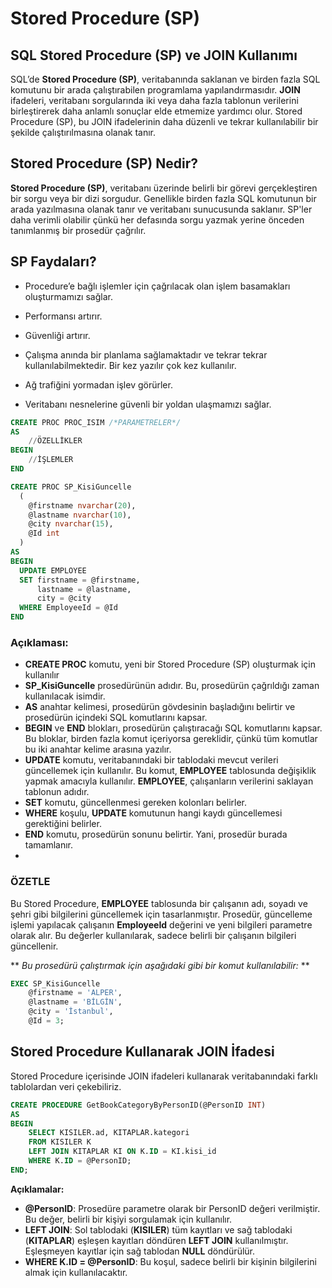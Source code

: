 # **Stored Procedure (SP)**

## SQL Stored Procedure (SP) ve JOIN Kullanımı

SQL’de **Stored Procedure (SP)**, veritabanında saklanan ve birden fazla SQL komutunu bir arada çalıştırabilen programlama yapılandırmasıdır. **JOIN** ifadeleri, veritabanı sorgularında iki veya daha fazla tablonun verilerini birleştirerek daha anlamlı sonuçlar elde etmemize yardımcı olur. Stored Procedure (SP), bu JOIN ifadelerinin daha düzenli ve tekrar kullanılabilir bir şekilde çalıştırılmasına olanak tanır.

## Stored Procedure (SP) Nedir?

**Stored Procedure (SP)**, veritabanı üzerinde belirli bir görevi gerçekleştiren bir sorgu veya bir dizi sorgudur. Genellikle birden fazla SQL komutunun bir arada yazılmasına olanak tanır ve veritabanı sunucusunda saklanır. SP'ler daha verimli olabilir çünkü her defasında sorgu yazmak yerine önceden tanımlanmış bir prosedür çağrılır.

## SP Faydaları?

- Procedure’e bağlı işlemler için çağrılacak olan işlem basamakları oluşturmamızı sağlar.

- Performansı artırır.

- Güvenliği artırır.

- Çalışma anında bir planlama sağlamaktadır ve tekrar tekrar kullanılabilmektedir. Bir kez yazılır çok kez kullanılır.

- Ağ trafiğini yormadan işlev görürler.

- Veritabanı nesnelerine güvenli bir yoldan ulaşmamızı sağlar.

```sql
CREATE PROC PROC_ISIM /*PARAMETRELER*/
AS
    //ÖZELLİKLER
BEGIN
    //İŞLEMLER
END
```

```sql
CREATE PROC SP_KisiGuncelle
  (
    @firstname nvarchar(20),
    @lastname nvarchar(10),
    @city nvarchar(15),
    @Id int
  )
AS
BEGIN
  UPDATE EMPLOYEE
  SET firstname = @firstname,
      lastname = @lastname,
      city = @city
  WHERE EmployeeId = @Id
END
```

### **Açıklaması:**

- **CREATE PROC** komutu, yeni bir Stored Procedure (SP) oluşturmak için kullanılır
- **SP_KisiGuncelle** prosedürünün adıdır. Bu, prosedürün çağrıldığı zaman kullanılacak isimdir.
- **AS** anahtar kelimesi, prosedürün gövdesinin başladığını belirtir ve prosedürün içindeki SQL komutlarını kapsar.
- **BEGIN** ve **END** blokları, prosedürün çalıştıracağı SQL komutlarını kapsar. Bu bloklar, birden fazla komut içeriyorsa gereklidir, çünkü tüm komutlar bu iki anahtar kelime arasına yazılır.
- **UPDATE** komutu, veritabanındaki bir tablodaki mevcut verileri güncellemek için kullanılır. Bu komut, **EMPLOYEE** tablosunda değişiklik yapmak amacıyla kullanılır. **EMPLOYEE**, çalışanların verilerini saklayan tablonun adıdır.
- **SET** komutu, güncellenmesi gereken kolonları belirler.
- **WHERE** koşulu, **UPDATE** komutunun hangi kaydı güncellemesi gerektiğini belirler.
- **END** komutu, prosedürün sonunu belirtir. Yani, prosedür burada tamamlanır.
-

### ÖZETLE

Bu Stored Procedure, **EMPLOYEE** tablosunda bir çalışanın adı, soyadı ve şehri gibi bilgilerini güncellemek için tasarlanmıştır. Prosedür, güncelleme işlemi yapılacak çalışanın **EmployeeId** değerini ve yeni bilgileri parametre olarak alır. Bu değerler kullanılarak, sadece belirli bir çalışanın bilgileri güncellenir.

** _Bu prosedürü çalıştırmak için aşağıdaki gibi bir komut kullanılabilir:_ **

```sql
EXEC SP_KisiGuncelle
    @firstname = 'ALPER',
    @lastname = 'BİLGİN',
    @city = 'İstanbul',
    @Id = 3;

```

## Stored Procedure Kullanarak JOIN İfadesi

Stored Procedure içerisinde JOIN ifadeleri kullanarak veritabanındaki farklı tablolardan veri çekebiliriz.

```sql
CREATE PROCEDURE GetBookCategoryByPersonID(@PersonID INT)
AS
BEGIN
    SELECT KISILER.ad, KITAPLAR.kategori
    FROM KISILER K
    LEFT JOIN KITAPLAR KI ON K.ID = KI.kisi_id
    WHERE K.ID = @PersonID;
END;

```

**Açıklamalar:**

- **@PersonID**: Prosedüre parametre olarak bir PersonID değeri verilmiştir. Bu değer, belirli bir kişiyi sorgulamak için kullanılır.
- **LEFT JOIN**: Sol tablodaki (**KISILER**) tüm kayıtları ve sağ tablodaki (**KITAPLAR**) eşleşen kayıtları döndüren **LEFT JOIN** kullanılmıştır. Eşleşmeyen kayıtlar için sağ tablodan **NULL** döndürülür.
- **WHERE K.ID = @PersonID**: Bu koşul, sadece belirli bir kişinin bilgilerini almak için kullanılacaktır.
